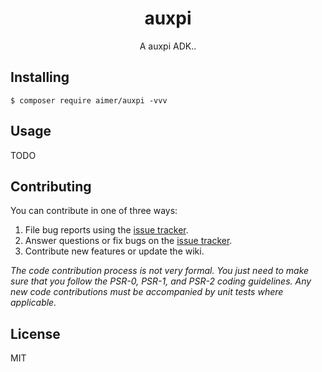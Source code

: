<h1 align="center"> auxpi </h1>

<p align="center"> A auxpi ADK..</p>


## Installing

```shell
$ composer require aimer/auxpi -vvv
```

## Usage

TODO

## Contributing

You can contribute in one of three ways:

1. File bug reports using the [issue tracker](https://github.com/aimer/auxpi/issues).
2. Answer questions or fix bugs on the [issue tracker](https://github.com/aimer/auxpi/issues).
3. Contribute new features or update the wiki.

_The code contribution process is not very formal. You just need to make sure that you follow the PSR-0, PSR-1, and PSR-2 coding guidelines. Any new code contributions must be accompanied by unit tests where applicable._

## License

MIT